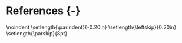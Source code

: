 # References {-}

<!-- This manually sets the header for this unnumbered chapter.
\markboth{References}{References}

\singlespacing
\sloppy
-->

\noindent
\setlength{\parindent}{-0.20in}
\setlength{\leftskip}{0.20in}
\setlength{\parskip}{8pt}
